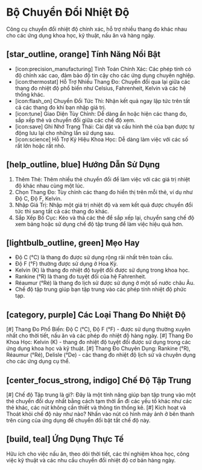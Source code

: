 # Bộ Chuyển Đổi Nhiệt Độ
Công cụ chuyển đổi nhiệt độ chính xác, hỗ trợ nhiều thang đo khác nhau cho các ứng dụng khoa học, kỹ thuật, nấu ăn và hàng ngày.

## [star_outline, orange] Tính Năng Nổi Bật
- [icon:precision_manufacturing] Tính Toán Chính Xác: Các phép tính có độ chính xác cao, đảm bảo độ tin cậy cho các ứng dụng chuyên nghiệp.
- [icon:thermostat] Hỗ Trợ Nhiều Thang Đo: Chuyển đổi qua lại giữa các thang đo nhiệt độ phổ biến như Celsius, Fahrenheit, Kelvin và các hệ thống khác.
- [icon:flash_on] Chuyển Đổi Tức Thì: Nhận kết quả ngay lập tức trên tất cả các thang đo khi bạn nhập giá trị.
- [icon:tune] Giao Diện Tùy Chỉnh: Dễ dàng ẩn hoặc hiện các thang đo, sắp xếp thẻ và chuyển đổi giữa các chế độ xem.
- [icon:save] Ghi Nhớ Trạng Thái: Cài đặt và cấu hình thẻ của bạn được tự động lưu lại cho những lần sử dụng sau.
- [icon:science] Hỗ Trợ Ký Hiệu Khoa Học: Dễ dàng làm việc với các số rất lớn hoặc rất nhỏ.

## [help_outline, blue] Hướng Dẫn Sử Dụng
1. Thêm Thẻ: Thêm nhiều thẻ chuyển đổi để làm việc với các giá trị nhiệt độ khác nhau cùng một lúc.
2. Chọn Thang Đo: Tùy chỉnh các thang đo hiển thị trên mỗi thẻ, ví dụ như Độ C, Độ F, Kelvin.
3. Nhập Giá Trị: Nhập một giá trị nhiệt độ và xem kết quả được chuyển đổi tức thì sang tất cả các thang đo khác.
4. Sắp Xếp Bố Cục: Kéo và thả các thẻ để sắp xếp lại, chuyển sang chế độ xem bảng hoặc sử dụng chế độ tập trung để làm việc hiệu quả hơn.

## [lightbulb_outline, green] Mẹo Hay
- Độ C (°C) là thang đo được sử dụng rộng rãi nhất trên toàn cầu.
- Độ F (°F) thường được sử dụng ở Hoa Kỳ.
- Kelvin (K) là thang đo nhiệt độ tuyệt đối được sử dụng trong khoa học.
- Rankine (°R) là thang đo tuyệt đối của hệ Fahrenheit.
- Réaumur (°Ré) là thang đo lịch sử được sử dụng ở một số nước châu Âu.
- Chế độ tập trung giúp bạn tập trung vào các phép tính nhiệt độ phức tạp.

## [category, purple] Các Loại Thang Đo Nhiệt Độ
[#] Thang Đo Phổ Biến: Độ C (°C), Độ F (°F) - được sử dụng thường xuyên nhất cho thời tiết, nấu ăn và các phép đo nhiệt độ hàng ngày.
[#] Thang Đo Khoa Học: Kelvin (K) - thang đo nhiệt độ tuyệt đối được sử dụng trong các ứng dụng khoa học và kỹ thuật.
[#] Thang Đo Chuyên Dụng: Rankine (°R), Réaumur (°Ré), Delisle (°De) - các thang đo nhiệt độ lịch sử và chuyên dụng cho các ứng dụng cụ thể.

## [center_focus_strong, indigo] Chế Độ Tập Trung
[#] Chế độ Tập trung là gì?: Đây là một tính năng giúp bạn tập trung vào một thẻ chuyển đổi duy nhất bằng cách tạm thời ẩn đi các yếu tố khác như các thẻ khác, các nút không cần thiết và thông tin thống kê.
[#] Kích hoạt và Thoát khỏi chế độ này như nào?
Nhấn vào nút có hình máy ảnh ở bên thanh trên cùng của ứng dụng để chuyển đổi bật tắt chế độ này.

## [build, teal] Ứng Dụng Thực Tế
Hữu ích cho việc nấu ăn, theo dõi thời tiết, các thí nghiệm khoa học, công việc kỹ thuật và các nhu cầu chuyển đổi nhiệt độ cơ bản hàng ngày.

